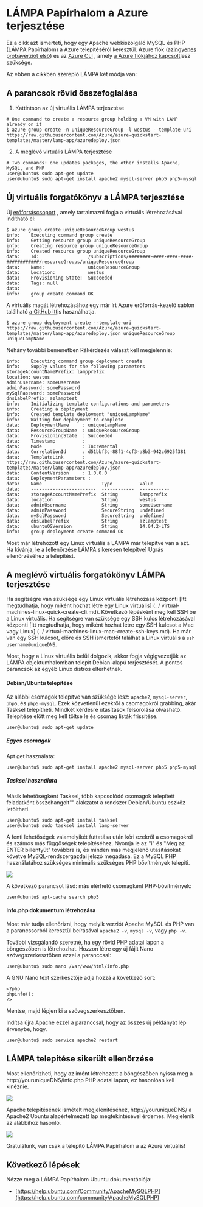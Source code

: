 <properties
    pageTitle="LÁMPA üzembe Linux virtuális gépre |} Microsoft Azure"
    description="Megtudhatja, hogy miként egy Linux virtuális a LÁMPA Papírhalom telepítése"
    services="virtual-machines-linux"
    documentationCenter="virtual-machines"
    authors="jluk"
    manager="timlt"
    editor=""
    tags="azure-resource-manager"/>

<tags
    ms.service="virtual-machines-linux"
    ms.workload="infrastructure-services"
    ms.tgt_pltfrm="vm-linux"
    ms.devlang="NA"
    ms.topic="article"
    ms.date="06/07/2016"
    ms.author="juluk"/>

# <a name="deploy-lamp-stack-on-azure"></a>LÁMPA Papírhalom a Azure terjesztése
Ez a cikk azt ismerteti, hogy egy Apache webkiszolgáló MySQL és PHP (LÁMPA Papírhalom) a Azure telepítéséről keresztül. Azure fiók (az[ingyenes próbaverziót első](https://azure.microsoft.com/pricing/free-trial/)) és az [Azure CLI](../xplat-cli-install.md) , amely [a Azure fiókjához kapcsolt](../xplat-cli-connect.md)lesz szüksége.

Az ebben a cikkben szereplő LÁMPA két módja van:

## <a name="quick-command-summary"></a>A parancsok rövid összefoglalása

1) Kattintson az új virtuális LÁMPA terjesztése

```
# One command to create a resource group holding a VM with LAMP already on it
$ azure group create -n uniqueResourceGroup -l westus --template-uri https://raw.githubusercontent.com/Azure/azure-quickstart-templates/master/lamp-app/azuredeploy.json
```

2) A meglévő virtuális LÁMPA terjesztése

```
# Two commands: one updates packages, the other installs Apache, MySQL, and PHP
user@ubuntu$ sudo apt-get update
user@ubuntu$ sudo apt-get install apache2 mysql-server php5 php5-mysql
```

## <a name="deploy-lamp-on-new-vm-walkthrough"></a>Új virtuális forgatókönyv a LÁMPA terjesztése

Új [erőforráscsoport](../azure-resource-manager/resource-group-overview.md) , amely tartalmazni fogja a virtuális létrehozásával indítható el:

    $ azure group create uniqueResourceGroup westus
    info:    Executing command group create
    info:    Getting resource group uniqueResourceGroup
    info:    Creating resource group uniqueResourceGroup
    info:    Created resource group uniqueResourceGroup
    data:    Id:                  /subscriptions/########-####-####-####-############/resourceGroups/uniqueResourceGroup
    data:    Name:                uniqueResourceGroup
    data:    Location:            westus
    data:    Provisioning State:  Succeeded
    data:    Tags: null
    data:
    info:    group create command OK

A virtuális magát létrehozásához egy már írt Azure erőforrás-kezelő sablon található [a GitHub itt](https://github.com/Azure/azure-quickstart-templates/tree/master/lamp-app)is használhatja.

    $ azure group deployment create --template-uri https://raw.githubusercontent.com/Azure/azure-quickstart-templates/master/lamp-app/azuredeploy.json uniqueResourceGroup uniqueLampName

Néhány további bemenetben Rákérdezés választ kell megjelennie:

    info:    Executing command group deployment create
    info:    Supply values for the following parameters
    storageAccountNamePrefix: lampprefix
    location: westus
    adminUsername: someUsername
    adminPassword: somePassword
    mySqlPassword: somePassword
    dnsLabelPrefix: azlamptest
    info:    Initializing template configurations and parameters
    info:    Creating a deployment
    info:    Created template deployment "uniqueLampName"
    info:    Waiting for deployment to complete
    data:    DeploymentName     : uniqueLampName
    data:    ResourceGroupName  : uniqueResourceGroup
    data:    ProvisioningState  : Succeeded
    data:    Timestamp          :
    data:    Mode               : Incremental
    data:    CorrelationId      : d51bbf3c-88f1-4cf3-a8b3-942c6925f381
    data:    TemplateLink       : https://raw.githubusercontent.com/Azure/azure-quickstart-templates/master/lamp-app/azuredeploy.json
    data:    ContentVersion     : 1.0.0.0
    data:    DeploymentParameters :
    data:    Name                      Type          Value
    data:    ------------------------  ------------  -----------
    data:    storageAccountNamePrefix  String        lampprefix
    data:    location                  String        westus
    data:    adminUsername             String        someUsername
    data:    adminPassword             SecureString  undefined
    data:    mySqlPassword             SecureString  undefined
    data:    dnsLabelPrefix            String        azlamptest
    data:    ubuntuOSVersion           String        14.04.2-LTS
    info:    group deployment create command OK

Most már létrehozott egy Linux virtuális a LÁMPA már telepítve van a azt. Ha kívánja, le a [ellenőrzése LÁMPA sikeresen telepítve] Ugrás ellenőrzéséhez a telepítést.

## <a name="deploy-lamp-on-existing-vm-walkthrough"></a>A meglévő virtuális forgatókönyv LÁMPA terjesztése

Ha segítségre van szüksége egy Linux virtuális létrehozása központi [Itt megtudhatja, hogy miként hozhat létre egy Linux virtuális] (. / virtual-machines-linux-quick-create-cli.md). Következő lépésként meg kell SSH be a Linux virtuális. Ha segítségre van szüksége egy SSH kulcs létrehozásával központi [Itt megtudhatja, hogy miként hozhat létre egy SSH kulcsot a Mac vagy Linux] (. / virtual-machines-linux-mac-create-ssh-keys.md).
Ha már van egy SSH kulcsot, előre és SSH ismertetőt találhat a Linux virtuális a `ssh username@uniqueDNS`.

Most, hogy a Linux virtuális belül dolgozik, akkor fogja végigvezetjük az LÁMPA objektumhalomban telepít Debian-alapú terjesztését. A pontos parancsok az egyéb Linux distros eltérhetnek.

#### <a name="installing-on-debianubuntu"></a>Debian/Ubuntu telepítése

Az alábbi csomagok telepítve van szüksége lesz: `apache2`, `mysql-server`, `php5`, és `php5-mysql`. Ezek közvetlenül ezekről a csomagokról grabbing, akár Tasksel telepítheti. Mindkét kérdésre utasítások felsorolása olvasható.
Telepítése előtt meg kell töltse le és csomag listák frissítése.

    user@ubuntu$ sudo apt-get update
    
##### <a name="individual-packages"></a>Egyes csomagok
Apt get használata:

    user@ubuntu$ sudo apt-get install apache2 mysql-server php5 php5-mysql

##### <a name="using-tasksel"></a>Tasksel használata
Másik lehetőségként Tasksel, több kapcsolódó csomagok telepített feladatként összehangolt"" alakzatot a rendszer Debian/Ubuntu eszköz letöltheti.

    user@ubuntu$ sudo apt-get install tasksel
    user@ubuntu$ sudo tasksel install lamp-server

A fenti lehetőségek valamelyikét futtatása után kéri ezekről a csomagokról és számos más függőségek telepítéséhez. Nyomja le az "i" és "Meg az ENTER billentyűt" továbbra is, és minden más megjelenő utasításokat követve MySQL-rendszergazdai jelszó megadása. Ez a MySQL PHP használatához szükséges minimális szükséges PHP bővítmények telepíti. 

![][1]

A következő parancsot lásd: más elérhető csomagként PHP-bővítmények:

    user@ubuntu$ apt-cache search php5


#### <a name="create-infophp-document"></a>Info.php dokumentum létrehozása

Most már tudja ellenőrizni, hogy melyik verziót Apache MySQL és PHP van a parancssorból keresztül beírásával `apache2 -v`, `mysql -v`, vagy `php -v`.

További vizsgálandó szeretné, ha egy rövid PHP adatai lapon a böngészőben is létrehozhat. Hozzon létre egy új fájlt Nano szövegszerkesztőben ezzel a paranccsal:

    user@ubuntu$ sudo nano /var/www/html/info.php

A GNU Nano text szerkesztője adja hozzá a következő sort:

    <?php
    phpinfo();
    ?>

Mentse, majd lépjen ki a szövegszerkesztőben.

Indítsa újra Apache ezzel a paranccsal, hogy az összes új példányát lép érvénybe, hogy.

    user@ubuntu$ sudo service apache2 restart

## <a name="verify-lamp-successfully-installed"></a>LÁMPA telepítése sikerült ellenőrzése

Most ellenőrizheti, hogy az imént létrehozott a böngészőben nyissa meg a http://youruniqueDNS/info.php PHP adatai lapon, ez hasonlóan kell kinéznie.

![][2]

Apache telepítésének ismételt megjelenítéséhez, http://youruniqueDNS/ a Apache2 Ubuntu alapértelmezett lap megtekintésével érdemes. Megjelenik az alábbihoz hasonló.

![][3]

Gratulálunk, van csak a telepítő LÁMPA Papírhalom a az Azure virtuális!

## <a name="next-steps"></a>Következő lépések

Nézze meg a LÁMPA Papírhalom Ubuntu dokumentációja:

- [https://help.ubuntu.com/Community/ApacheMySQLPHP](https://help.ubuntu.com/community/ApacheMySQLPHP)

[1]: ./media/virtual-machines-linux-deploy-lamp-stack/configmysqlpassword-small.png
[2]: ./media/virtual-machines-linux-deploy-lamp-stack/phpsuccesspage.png
[3]: ./media/virtual-machines-linux-deploy-lamp-stack/apachesuccesspage.png

